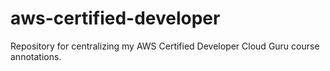 # aws-certified-developer
Repository for centralizing my AWS Certified Developer Cloud Guru course annotations.
